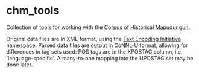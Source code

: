# chm_tools

Collection of tools for working with the [Corpus of Historical Mapudungun](https://benmolineaux.github.io/).

Original data files are in XML format, using the [Text Encoding Initiative](https://tei-c.org/ns/1.0/) namespace.
Parsed data files are output in [CoNNL-U format](https://universaldependencies.org/docs/format.html),
allowing for differences in tag sets used: POS tags are in the XPOSTAG column, i.e. 'language-specific'.
A many-to-one mapping into the UPOSTAG set may be done later.
